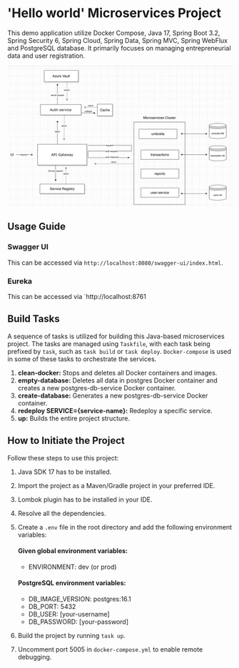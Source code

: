 # 'Hello world' Microservices Project

This demo application utilize Docker Compose, Java 17, Spring Boot 3.2, Spring Security 6, Spring Cloud, Spring Data, Spring MVC, Spring WebFlux and PostgreSQL database. It primarily focuses on managing entrepreneurial data and user registration.

![diagram.jpg](diagram.jpg)

## Usage Guide
### Swagger UI
This can be accessed via `http://localhost:8080/swagger-ui/index.html`.

### Eureka
This can be accessed via `http://localhost:8761

## Build Tasks
A sequence of tasks is utilized for building this Java-based microservices project. The tasks are managed using `Taskfile`, with each task being prefixed by `task`, such as `task build` or `task deploy`. `Docker-compose` is used in some of these tasks to orchestrate the services.

1. **clean-docker:** Stops and deletes all Docker containers and images.
2. **empty-database:** Deletes all data in postgres Docker container and creates a new postgres-db-service Docker container.
3. **create-database:** Generates a new postgres-db-service Docker container.
4. **redeploy SERVICE={service-name}:** Redeploy a specific service.
5. **up:** Builds the entire project structure.

## How to Initiate the Project
Follow these steps to use this project:

1. Java SDK 17 has to be installed.
2. Import the project as a Maven/Gradle project in your preferred IDE.
3. Lombok plugin has to be installed in your IDE.
4. Resolve all the dependencies.
5. Create a `.env` file in the root directory and add the following environment variables:

   #### Given global environment variables:
   - ENVIRONMENT: dev (or prod)

   #### PostgreSQL environment variables:
   - DB_IMAGE_VERSION: postgres:16.1
   - DB_PORT: 5432
   - DB_USER: [your-username]
   - DB_PASSWORD: [your-password]
6. Build the project by running `task up`.
7. Uncomment port 5005 in `docker-compose.yml` to enable remote debugging.
